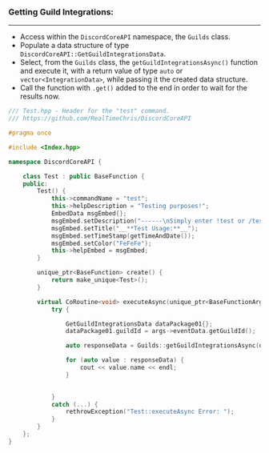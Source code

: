 ### **Getting Guild Integrations:**
---
- Access within the `DiscordCoreAPI` namespace, the `Guilds` class.
- Populate a data structure of type `DiscordCoreAPI::GetGuildIntegrationsData`.
- Select, from the `Guilds` class, the `getGuildIntegrationsAsync()` function and execute it, with a return value of type `auto` or `vector<IntegrationData>`, while passing it the created data structure.
- Call the function with `.get()` added to the end in order to wait for the results now.

```cpp
/// Test.hpp - Header for the "test" command.
/// https://github.com/RealTimeChris/DiscordCoreAPI

#pragma once

#include <Index.hpp>

namespace DiscordCoreAPI {

	class Test : public BaseFunction {
	public:
		Test() {
			this->commandName = "test";
			this->helpDescription = "Testing purposes!";
			EmbedData msgEmbed{};
			msgEmbed.setDescription("------\nSimply enter !test or /test!\n------");
			msgEmbed.setTitle("__**Test Usage:**__");
			msgEmbed.setTimeStamp(getTimeAndDate());
			msgEmbed.setColor("FeFeFe");
			this->helpEmbed = msgEmbed;
		}

		unique_ptr<BaseFunction> create() {
			return make_unique<Test>();
		}

		virtual CoRoutine<void> executeAsync(unique_ptr<BaseFunctionArguments> args) {
			try {

				GetGuildIntegrationsData dataPackage01{};
				dataPackage01.guildId = args->eventData.getGuildId();

				auto responseData = Guilds::getGuildIntegrationsAsync(dataPackage01).get();

				for (auto value : responseData) {
					cout << value.name << endl;
				}			

				
			}
			catch (...) {
				rethrowException("Test::executeAsync Error: ");
			}
		}
	};
}
```
